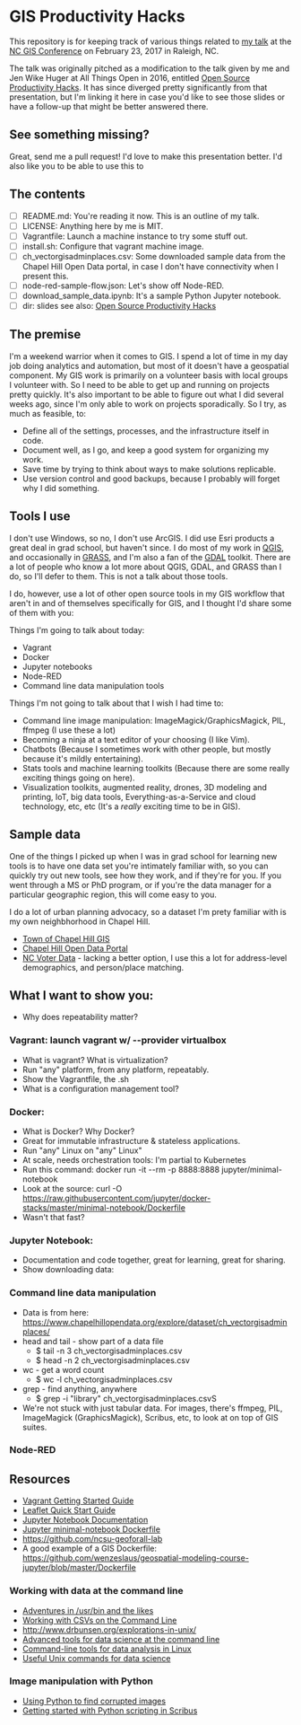 # GIS Productivity Hacks

This repository is for keeping track of various things related to [my talk](https://event.crowdcompass.com/ncgis2017/activity/rqq4MnEiRT) at the [NC GIS Conference](http://www.ncgisconference.com/) on February 23, 2017 in Raleigh, NC.

The talk was originally pitched as a modification to the talk given by me and Jen Wike Huger at All Things Open in 2016, entitled [Open Source Productivity Hacks](https://github.com/jehb/productivity-hacks). It has since diverged pretty significantly from that presentation, but I'm linking it here in case you'd like to see those slides or have a follow-up that might be better answered there.

## See something missing?

Great, send me a pull request! I'd love to make this presentation better. I'd also like you to be able to use this to 

## The contents

* [ ] README.md: You're reading it now. This is an outline of my talk.
* [ ] LICENSE: Anything here by me is MIT.
* [ ] Vagrantfile: Launch a machine instance to try some stuff out.
* [ ] install.sh: Configure that vagrant machine image.
* [ ] ch_vectorgisadminplaces.csv: Some downloaded sample data from the Chapel Hill Open Data portal, in case I don't have connectivity when I present this.
* [ ] node-red-sample-flow.json: Let's show off Node-RED.
* [ ] download_sample_data.ipynb: It's a sample Python Jupyter notebook.
* [ ] dir: slides see also: [Open Source Productivity Hacks](https://github.com/jehb/productivity-hacks)

## The premise

I'm a weekend warrior when it comes to GIS. I spend a lot of time in my day job doing analytics and automation, but most of it doesn't have a geospatial component. My GIS work is primarily on a volunteer basis with local groups I volunteer with. So I need to be able to get up and running on projects pretty quickly. It's also important to be able to figure out what I did several weeks ago, since I'm only able to work on projects sporadically. So I try, as much as feasible, to:

* Define all of the settings, processes, and the infrastructure itself in code.
* Document well, as I go, and keep a good system for organizing my work.
* Save time by trying to think about ways to make solutions replicable.
* Use version control and good backups, because I probably will forget why I did something.

## Tools I use

I don't use Windows, so no, I don't use ArcGIS. I did use Esri products a great deal in grad school, but haven't since. I do most of my work in [QGIS](http://www.qgis.org/en/site/), and occasionally in [GRASS](https://grass.osgeo.org/), and I'm also a fan of the [GDAL](http://www.gdal.org/) toolkit. There are a lot of people who know a lot more about QGIS, GDAL, and GRASS than I do, so I'll defer to them. This is not a talk about those tools.

I do, however, use a lot of other open source tools in my GIS workflow that aren't in and of themselves specifically for GIS, and I thought I'd share some of them with you:

Things I'm going to talk about today:

* Vagrant
* Docker
* Jupyter notebooks
* Node-RED
* Command line data manipulation tools

Things I'm not going to talk about that I wish I had time to:

* Command line image manipulation: ImageMagick/GraphicsMagick, PIL, ffmpeg (I use these a lot)
* Becoming a ninja at a text editor of your choosing (I like Vim).
* Chatbots (Because I sometimes work with other people, but mostly because it's mildly entertaining).
* Stats tools and machine learning toolkits (Because there are some really exciting things going on here).
* Visualization toolkits, augmented reality, drones, 3D modeling and printing, IoT, big data tools, Everything-as-a-Service and cloud technology, etc, etc (It's a *really* exciting time to be in GIS).

## Sample data

One of the things I picked up when I was in grad school for learning new tools is to have one data set you're intimately familiar with, so you can quickly try out new tools, see how they work, and if they're for you. If you went through a MS or PhD program, or if you're the data manager for a particular geographic region, this will come easy to you.

I do a lot of urban planning advocacy, so a dataset I'm prety familiar with is my own neighbhorhood in Chapel Hill. 

* [Town of Chapel Hill GIS](http://www.townofchapelhill.org/town-hall/departments-services/planning-and-sustainability/gis-analytics/download-gis-data)
* [Chapel Hill Open Data Portal](https://www.chapelhillopendata.org/page/home1/)
* [NC Voter Data](https://s3.amazonaws.com/dl.ncsbe.gov/data/) - lacking a better option, I use this a lot for address-level demographics, and person/place matching.

## What I want to show you:

* Why does repeatability matter?

### Vagrant: launch vagrant w/ --provider virtualbox
* What is vagrant? What is virtualization?
* Run "any" platform, from any platform, repeatably.
* Show the Vagrantfile, the .sh
* What is a configuration management tool?

### Docker:
* What is Docker? Why Docker?
* Great for immutable infrastructure & stateless applications.
* Run "any" Linux on "any" Linux"
* At scale, needs orchestration tools: I'm partial to Kubernetes
* Run this command: docker run -it --rm -p 8888:8888 jupyter/minimal-notebook
* Look at the source: curl -O https://raw.githubusercontent.com/jupyter/docker-stacks/master/minimal-notebook/Dockerfile
* Wasn't that fast?

### Jupyter Notebook:
* Documentation and code together, great for learning, great for sharing.
* Show downloading data:

### Command line data manipulation
* Data is from here: https://www.chapelhillopendata.org/explore/dataset/ch_vectorgisadminplaces/
* head and tail - show part of a data file
  * $ tail -n 3 ch_vectorgisadminplaces.csv
  * $ head -n 2 ch_vectorgisadminplaces.csv
* wc - get a word count
  * $ wc -l ch_vectorgisadminplaces.csv
* grep - find anything, anywhere
  * $ grep -i "library" ch_vectorgisadminplaces.csvS
* We're not stuck with just tabular data. For images, there's ffmpeg, PIL, ImageMagick (GraphicsMagick), Scribus, etc, to look at on top of GIS suites.

### Node-RED

## Resources

* [Vagrant Getting Started Guide](https://www.vagrantup.com/docs/getting-started/)
* [Leaflet Quick Start Guide](http://leafletjs.com/examples/quick-start/)
* [Jupyter Notebook Documentation](https://jupyter.readthedocs.io/en/latest/index.html)
* [Jupyter minimal-notebook Dockerfile](https://github.com/jupyter/docker-stacks/tree/master/minimal-notebook)
* https://github.com/ncsu-geoforall-lab
* A good example of a GIS Dockerfile: https://github.com/wenzeslaus/geospatial-modeling-course-jupyter/blob/master/Dockerfile

### Working with data at the command line

* [Adventures in /usr/bin and the likes](https://ablagoev.github.io/linux/adventures/commands/2017/02/19/adventures-in-usr-bin.html)
* [Working with CSVs on the Command Line](http://bconnelly.net/working-with-csvs-on-the-command-line/)
* http://www.drbunsen.org/explorations-in-unix/
* [Advanced tools for data science at the command line](http://jeroenjanssens.com/2013/09/19/seven-command-line-tools-for-data-science.html)
* [Command-line tools for data analysis in Linux](https://opensource.com/article/17/2/command-line-tools-data-analysis-linux)
* [Useful Unix commands for data science](http://www.gregreda.com/2013/07/15/unix-commands-for-data-science/)

### Image manipulation with Python

* [Using Python to find corrupted images](https://opensource.com/article/17/2/python-tricks-artists)
* [Getting started with Python scripting in Scribus](https://opensource.com/life/16/10/python-scripting-scribus)
